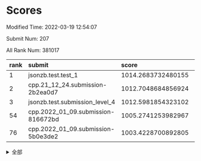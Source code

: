 # Scores

Modified Time: 2022-03-19 12:54:07

Submit Num: 207

All Rank Num: 381017

| rank |               submit               |       score        |       sigma        | pk_num |
| :--- | :--------------------------------- | :----------------- | :----------------- | :----- |
| 1    | jsonzb.test.test_1                 | 1014.2683732480155 | 0.8244793513083839 | 7365   |
| 2    | cpp.21_12_24.submission-2b2ea0d7   | 1012.7048684856924 | 0.8200966278624587 | 7359   |
| 3    | jsonzb.test.submission_level_4     | 1012.5981854323102 | 0.7958221092992431 | 7362   |
| 54   | cpp.2022_01_09.submission-816672bd | 1005.2741253982967 | 0.7165110692106463 | 7364   |
| 76   | cpp.2022_01_09.submission-5b0e3de2 | 1003.4228700892805 | 0.7109133163691337 | 7366   |


<details>
<summary>全部</summary>

| rank |                 submit                 |       score        |       sigma        | pk_num |
| :--- | :------------------------------------- | :----------------- | :----------------- | :----- |
| 1    | jsonzb.test.test_1                     | 1014.2683732480155 | 0.8244793513083839 | 7365   |
| 2    | cpp.21_12_24.submission-2b2ea0d7       | 1012.7048684856924 | 0.8200966278624587 | 7359   |
| 3    | jsonzb.test.submission_level_4         | 1012.5981854323102 | 0.7958221092992431 | 7362   |
| 4    | gobigger.level_3.submission_level_3_40 | 1012.249248339597  | 0.7732965499185017 | 7364   |
| 5    | gobigger.level_3.submission_level_3_37 | 1011.8561623457986 | 0.7801459561471668 | 7361   |
| 6    | gobigger.level_3.submission_level_3_29 | 1011.5765150081459 | 0.7944773142369174 | 7360   |
| 7    | gobigger.level_3.submission_level_3_15 | 1011.3794720520198 | 0.7632121213529486 | 7363   |
| 8    | gobigger.level_3.submission_level_3_46 | 1011.3495550676801 | 0.7780400553106365 | 7363   |
| 9    | gobigger.level_3.submission_level_3_5  | 1011.2451925855978 | 0.7883586193752973 | 7363   |
| 10   | gobigger.level_3.submission_level_3_33 | 1011.1618380438965 | 0.7906992539010135 | 7361   |
| 11   | gobigger.level_3.submission_level_3_41 | 1011.048873073515  | 0.7517543831998168 | 7360   |
| 12   | gobigger.level_3.submission_level_3_18 | 1011.027509702772  | 0.7531973458266195 | 7357   |
| 13   | gobigger.level_3.submission_level_3_17 | 1010.9493762287846 | 0.7823414141060473 | 7365   |
| 14   | gobigger.level_3.submission_level_3_2  | 1010.9482520109392 | 0.7672656170789917 | 7355   |
| 15   | gobigger.level_3.submission_level_3_44 | 1010.8798887048774 | 0.7636437328536061 | 7365   |
| 16   | gobigger.level_3.submission_level_3_25 | 1010.8504597707129 | 0.7641653979634253 | 7361   |
| 17   | gobigger.level_3.submission_level_3_39 | 1010.7667163063436 | 0.7495022758726984 | 7363   |
| 18   | gobigger.level_3.submission_level_3_28 | 1010.6824039305238 | 0.760722740139698  | 7365   |
| 19   | gobigger.level_3.submission_level_3_42 | 1010.6403627960542 | 0.7613698611923541 | 7363   |
| 20   | gobigger.level_3.submission_level_3_14 | 1010.5844901373217 | 0.7914258539373392 | 7359   |
| 21   | gobigger.level_3.submission_level_3_27 | 1010.5212092099728 | 0.7666460421884194 | 7366   |
| 22   | gobigger.level_3.submission_level_3_6  | 1010.443224408451  | 0.760154291800487  | 7361   |
| 23   | gobigger.level_3.submission_level_3_3  | 1010.4404255153423 | 0.7620880423231984 | 7359   |
| 24   | gobigger.level_3.submission_level_3_21 | 1010.4369889945976 | 0.769838304874416  | 7363   |
| 25   | gobigger.level_3.submission_level_3_19 | 1010.4261811389675 | 0.7646678513184506 | 7360   |
| 26   | gobigger.level_3.submission_level_3_31 | 1010.4178285447207 | 0.7575075538895297 | 7363   |
| 27   | gobigger.level_3.submission_level_3_49 | 1010.2816230100717 | 0.7770254521705734 | 7362   |
| 28   | gobigger.level_3.submission_level_3_11 | 1010.2446920729587 | 0.767186275198762  | 7364   |
| 29   | gobigger.level_3.submission_level_3_10 | 1010.2306954932429 | 0.7685432371680372 | 7357   |
| 30   | gobigger.level_3.submission_level_3_36 | 1010.140086179683  | 0.7684839601690269 | 7357   |
| 31   | gobigger.level_3.submission_level_3_43 | 1010.134576164887  | 0.7493733302919389 | 7365   |
| 32   | gobigger.level_3.submission_level_3_16 | 1010.0743649470364 | 0.7765503304400929 | 7360   |
| 33   | gobigger.level_3.submission_level_3_24 | 1010.0231121000144 | 0.7517318712951215 | 7358   |
| 34   | gobigger.level_3.submission_level_3_0  | 1009.9933375532107 | 0.7574709908509041 | 7359   |
| 35   | gobigger.level_3.submission_level_3_22 | 1009.9608638023063 | 0.7610401318689809 | 7358   |
| 36   | gobigger.level_3.submission_level_3_23 | 1009.946339185284  | 0.7556347891599986 | 7362   |
| 37   | gobigger.level_3.submission_level_3_34 | 1009.9049980493995 | 0.7561865089856062 | 7367   |
| 38   | gobigger.level_3.submission_level_3_7  | 1009.8022809929918 | 0.7467973233698644 | 7366   |
| 39   | gobigger.level_3.submission_level_3_26 | 1009.7405300350741 | 0.7736631123627641 | 7363   |
| 40   | gobigger.level_3.submission_level_3_9  | 1009.7097362551937 | 0.7559201003528582 | 7362   |
| 41   | gobigger.level_3.submission_level_3_4  | 1009.6728822899446 | 0.7433294689787322 | 7361   |
| 42   | gobigger.level_3.submission_level_3_48 | 1009.6345376077765 | 0.7662156486851318 | 7360   |
| 43   | gobigger.level_3.submission_level_3_38 | 1009.5669450491081 | 0.7643815716206448 | 7360   |
| 44   | gobigger.level_3.submission_level_3_8  | 1009.462751361039  | 0.7647596127442086 | 7365   |
| 45   | gobigger.level_3.submission_level_3_45 | 1009.4241646671811 | 0.7442605770942877 | 7364   |
| 46   | gobigger.level_3.submission_level_3_20 | 1009.3249448290726 | 0.7418421377864842 | 7364   |
| 47   | gobigger.level_3.submission_level_3_30 | 1009.2069098422429 | 0.7460483317021517 | 7365   |
| 48   | gobigger.level_3.submission_level_3_1  | 1009.1217095103405 | 0.7818959820228621 | 7362   |
| 49   | gobigger.level_3.submission_level_3_12 | 1008.8269760189714 | 0.7511776505844744 | 7365   |
| 50   | gobigger.level_3.submission_level_3_32 | 1008.5268204420397 | 0.7522354069361122 | 7361   |
| 51   | gobigger.level_3.submission_level_3_47 | 1008.4914252502714 | 0.7605005770874214 | 7362   |
| 52   | gobigger.level_3.submission_level_3_35 | 1008.1876100740877 | 0.7370041574010272 | 7362   |
| 53   | gobigger.level_3.submission_level_3_13 | 1007.8894159186931 | 0.7176581574173442 | 7364   |
| 54   | cpp.2022_01_09.submission-816672bd     | 1005.2741253982967 | 0.7165110692106463 | 7364   |
| 55   | gobigger.level_1.submission_level_1_3  | 1005.2017634930368 | 0.7216800688026536 | 7361   |
| 56   | gobigger.level_1.submission_level_1_5  | 1005.1161531677972 | 0.721048849607278  | 7358   |
| 57   | gobigger.level_1.submission_level_1_26 | 1004.9902586828914 | 0.7260177975163102 | 7363   |
| 58   | gobigger.level_1.submission_level_1_34 | 1004.9472286404771 | 0.7392381115864992 | 7363   |
| 59   | gobigger.level_1.submission_level_1_43 | 1004.5776353438512 | 0.709356175506441  | 7366   |
| 60   | gobigger.level_1.submission_level_1_49 | 1004.3918023384527 | 0.7116908987633158 | 7360   |
| 61   | gobigger.level_1.submission_level_1_28 | 1004.3792085095478 | 0.7226610475326163 | 7360   |
| 62   | gobigger.level_1.submission_level_1_25 | 1004.2998087425775 | 0.7187291642988407 | 7364   |
| 63   | gobigger.level_1.submission_level_1_46 | 1004.1047742468554 | 0.7150513300966274 | 7360   |
| 64   | gobigger.level_1.submission_level_1_32 | 1003.9185519638951 | 0.7132417837277432 | 7363   |
| 65   | gobigger.level_1.submission_level_1_19 | 1003.9003232844548 | 0.7302296461836343 | 7364   |
| 66   | gobigger.level_1.submission_level_1_7  | 1003.8816328547258 | 0.7170085506706297 | 7362   |
| 67   | gobigger.level_1.submission_level_1_37 | 1003.8412147811343 | 0.7085153154320397 | 7366   |
| 68   | gobigger.level_1.submission_level_1_40 | 1003.8104996177728 | 0.7278400313074317 | 7361   |
| 69   | gobigger.level_1.submission_level_1_22 | 1003.7610034672821 | 0.7091696882737248 | 7364   |
| 70   | gobigger.level_1.submission_level_1_36 | 1003.7562560556476 | 0.7191933746141653 | 7361   |
| 71   | gobigger.level_1.submission_level_1_8  | 1003.7464122096727 | 0.7132602926772872 | 7362   |
| 72   | gobigger.level_1.submission_level_1_45 | 1003.6451758385458 | 0.7242893017434469 | 7365   |
| 73   | gobigger.level_1.submission_level_1_9  | 1003.6262831363078 | 0.7176976856095935 | 7359   |
| 74   | gobigger.level_1.submission_level_1_35 | 1003.5707706224001 | 0.7174706307988825 | 7363   |
| 75   | gobigger.level_1.submission_level_1_27 | 1003.5580291471866 | 0.7093652124556753 | 7360   |
| 76   | cpp.2022_01_09.submission-5b0e3de2     | 1003.4228700892805 | 0.7109133163691337 | 7366   |
| 77   | gobigger.level_1.submission_level_1_29 | 1003.4138605922124 | 0.718046945300763  | 7365   |
| 78   | gobigger.level_1.submission_level_1_18 | 1003.2446071495796 | 0.72230349907338   | 7366   |
| 79   | gobigger.level_1.submission_level_1_21 | 1003.2157283187073 | 0.7245490856438569 | 7365   |
| 80   | gobigger.level_1.submission_level_1_17 | 1003.204382634494  | 0.7161609927711078 | 7369   |
| 81   | gobigger.level_1.submission_level_1_38 | 1003.1771991500101 | 0.7097710498957676 | 7359   |
| 82   | gobigger.level_1.submission_level_1_16 | 1003.07347691635   | 0.7274542983262612 | 7365   |
| 83   | gobigger.level_1.submission_level_1_20 | 1003.0618461403898 | 0.7086159734270641 | 7364   |
| 84   | gobigger.level_1.submission_level_1_14 | 1003.0572520823347 | 0.7151815006673861 | 7363   |
| 85   | gobigger.level_1.submission_level_1_24 | 1002.9969413924752 | 0.72589946603881   | 7361   |
| 86   | gobigger.level_1.submission_level_1_1  | 1002.9814729713187 | 0.7233577132192927 | 7367   |
| 87   | gobigger.level_1.submission_level_1_6  | 1002.9567538687105 | 0.7239587650934608 | 7365   |
| 88   | gobigger.level_1.submission_level_1_15 | 1002.9434416157601 | 0.7245065691306158 | 7365   |
| 89   | gobigger.level_1.submission_level_1_47 | 1002.8004236830076 | 0.7115503690466285 | 7367   |
| 90   | gobigger.level_1.submission_level_1_33 | 1002.7977801380717 | 0.7087311525121041 | 7364   |
| 91   | gobigger.level_1.submission_level_1_13 | 1002.7566906336149 | 0.7226588035698114 | 7365   |
| 92   | gobigger.level_1.submission_level_1_23 | 1002.7531194123435 | 0.7281065977641029 | 7362   |
| 93   | gobigger.level_1.submission_level_1_48 | 1002.7251275778738 | 0.710056202981371  | 7363   |
| 94   | gobigger.level_1.submission_level_1_11 | 1002.5886371416708 | 0.713604733537326  | 7368   |
| 95   | gobigger.level_1.submission_level_1_31 | 1002.5881417148549 | 0.7204927866369596 | 7365   |
| 96   | gobigger.level_1.submission_level_1_44 | 1002.5741639210408 | 0.7294198822939941 | 7364   |
| 97   | gobigger.level_1.submission_level_1_10 | 1002.5156509789996 | 0.7290477316744064 | 7357   |
| 98   | gobigger.level_1.submission_level_1_0  | 1002.4800232506179 | 0.710956859957779  | 7361   |
| 99   | gobigger.level_1.submission_level_1_39 | 1002.4789159759827 | 0.7310022179175167 | 7360   |
| 100  | gobigger.level_1.submission_level_1_4  | 1002.4286435817731 | 0.7031967025374599 | 7363   |
| 101  | gobigger.level_1.submission_level_1_12 | 1002.3673988962992 | 0.7237919837741452 | 7359   |
| 102  | gobigger.level_1.submission_level_1_2  | 1002.3662076259736 | 0.7257955740858246 | 7362   |
| 103  | gobigger.level_1.submission_level_1_42 | 1002.0792894162756 | 0.7103889327153631 | 7358   |
| 104  | gobigger.level_1.submission_level_1_41 | 1001.8094219529233 | 0.7182048264761458 | 7371   |
| 105  | gobigger.level_1.submission_level_1_30 | 1001.6269126777988 | 0.7101465197535778 | 7367   |
| 106  | gobigger.random.submission_random_3    | 997.085789987572   | 0.7148600377560539 | 7365   |
| 107  | gobigger.random.submission_random_8    | 997.047484326033   | 0.715356549073461  | 7364   |
| 108  | gobigger.random.submission_random_2    | 996.9337263827914  | 0.7106968068558966 | 7366   |
| 109  | gobigger.random.submission_random_31   | 996.8366199997588  | 0.7085921407387689 | 7370   |
| 110  | gobigger.random.submission_random_0    | 996.7989707467785  | 0.7139665026697645 | 7364   |
| 111  | gobigger.random.submission_random_12   | 996.7201562827875  | 0.7114952524070943 | 7358   |
| 112  | gobigger.random.submission_random_28   | 996.6777790721204  | 0.7067920829527381 | 7366   |
| 113  | gobigger.random.submission_random_27   | 996.6619214900024  | 0.7159118761356413 | 7360   |
| 114  | gobigger.random.submission_random_26   | 996.5843291976809  | 0.7128125502529096 | 7364   |
| 115  | gobigger.random.submission_random_1    | 996.5589070361165  | 0.7059242033896552 | 7364   |
| 116  | gobigger.random.submission_random_5    | 996.443700121342   | 0.7191934047608882 | 7363   |
| 117  | gobigger.random.submission_random_23   | 996.3997921403959  | 0.7130206992318693 | 7357   |
| 118  | gobigger.random.submission_random_46   | 996.3809389923717  | 0.7312382586247106 | 7359   |
| 119  | gobigger.random.submission_random_42   | 996.3769782583018  | 0.7134298550071507 | 7364   |
| 120  | gobigger.random.submission_random_49   | 996.2390229159827  | 0.700422874328115  | 7355   |
| 121  | gobigger.random.submission_random_22   | 996.1578712792225  | 0.7054463341315683 | 7360   |
| 122  | gobigger.random.submission_random_36   | 996.1114629409266  | 0.7027803025073869 | 7359   |
| 123  | gobigger.random.submission_random_41   | 996.0826160305111  | 0.702198325737773  | 7364   |
| 124  | gobigger.random.submission_random_13   | 996.0801320175622  | 0.7176200338186972 | 7363   |
| 125  | gobigger.random.submission_random_15   | 996.0531709746691  | 0.7157378610466227 | 7365   |
| 126  | gobigger.random.submission_random_43   | 996.0452684746065  | 0.7089390189939236 | 7366   |
| 127  | gobigger.random.submission_random_47   | 996.0077250640682  | 0.7009736018276908 | 7369   |
| 128  | gobigger.random.submission_random_39   | 996.0032371015778  | 0.7082157484799498 | 7366   |
| 129  | gobigger.random.submission_random_34   | 995.981834338201   | 0.7132846937287664 | 7362   |
| 130  | gobigger.random.submission_random_16   | 995.9704573042663  | 0.7068622860978253 | 7364   |
| 131  | gobigger.random.submission_random_30   | 995.9445143317995  | 0.7020147792771926 | 7363   |
| 132  | gobigger.random.submission_random_44   | 995.8947837149616  | 0.721860868864739  | 7366   |
| 133  | gobigger.random.submission_random_20   | 995.8783148006847  | 0.7163588038767957 | 7367   |
| 134  | gobigger.random.submission_random_9    | 995.8582082606322  | 0.7113289273975808 | 7359   |
| 135  | gobigger.random.submission_random_37   | 995.7787889618539  | 0.7275952967315411 | 7364   |
| 136  | gobigger.random.submission_random_11   | 995.748360102325   | 0.7075474764084663 | 7363   |
| 137  | gobigger.random.submission_random_10   | 995.7202581339477  | 0.7158923511085122 | 7368   |
| 138  | gobigger.random.submission_random_40   | 995.7087587619013  | 0.7183383235146396 | 7363   |
| 139  | gobigger.random.submission_random_35   | 995.69394628588    | 0.712993598526498  | 7363   |
| 140  | gobigger.random.submission_random_45   | 995.6662004060724  | 0.7206715418454244 | 7360   |
| 141  | gobigger.random.submission_random_32   | 995.591437564201   | 0.7123595856909015 | 7357   |
| 142  | gobigger.random.submission_random_24   | 995.5240031613504  | 0.7179242021124675 | 7363   |
| 143  | gobigger.random.submission_random_48   | 995.504195325249   | 0.7139092282420196 | 7363   |
| 144  | gobigger.random.submission_random_33   | 995.3691766977433  | 0.7042158237779582 | 7364   |
| 145  | gobigger.random.submission_random_14   | 995.3202733175257  | 0.7034535734663728 | 7361   |
| 146  | gobigger.random.submission_random_18   | 995.2557042070316  | 0.7070382482710791 | 7361   |
| 147  | gobigger.random.submission_random_4    | 995.2157594508486  | 0.7252297157516717 | 7362   |
| 148  | gobigger.random.submission_random_6    | 995.2097307552397  | 0.7196574889102558 | 7364   |
| 149  | gobigger.random.submission_random_17   | 995.0829646501436  | 0.7232740594791801 | 7357   |
| 150  | gobigger.random.submission_random_21   | 995.0219470583752  | 0.7119501261078341 | 7363   |
| 151  | gobigger.random.submission_random_25   | 994.930131785714   | 0.7105807209435065 | 7363   |
| 152  | gobigger.random.submission_random_7    | 994.8575146567739  | 0.7103857137898206 | 7354   |
| 153  | gobigger.random.submission_random_19   | 994.8470429460042  | 0.7272887782169909 | 7362   |
| 154  | gobigger.random.submission_random_38   | 994.7013677017413  | 0.734583929326213  | 7365   |
| 155  | gobigger.random.submission_random_29   | 994.0134253694919  | 0.7157919231616655 | 7364   |
| 156  | gobigger.level_2.submission_level_2_28 | 993.6904261615664  | 0.7328599876754198 | 7366   |
| 157  | gobigger.level_2.submission_level_2_10 | 993.5449500763723  | 0.7214717522093957 | 7361   |
| 158  | gobigger.level_2.submission_level_2_5  | 993.3359164839824  | 0.7255797982498676 | 7360   |
| 159  | gobigger.level_2.submission_level_2_46 | 993.1484864914497  | 0.7504686398108256 | 7363   |
| 160  | gobigger.level_2.submission_level_2_39 | 993.0647504178793  | 0.7277294740785606 | 7358   |
| 161  | gobigger.level_2.submission_level_2_15 | 993.0200798625652  | 0.7533646093201877 | 7365   |
| 162  | gobigger.level_2.submission_level_2_29 | 992.9930090888048  | 0.7396844151738576 | 7365   |
| 163  | gobigger.level_2.submission_level_2_44 | 992.8949468168647  | 0.7476980959400547 | 7361   |
| 164  | gobigger.level_2.submission_level_2_49 | 992.8748471704492  | 0.7638416528457728 | 7365   |
| 165  | gobigger.level_2.submission_level_2_6  | 992.8236580204049  | 0.7358362638634455 | 7359   |
| 166  | gobigger.level_2.submission_level_2_11 | 992.7277848748392  | 0.7274924329704416 | 7360   |
| 167  | gobigger.level_2.submission_level_2_19 | 992.7018529974779  | 0.7480971630944107 | 7365   |
| 168  | gobigger.level_2.submission_level_2_37 | 992.6766674121304  | 0.7474374165786803 | 7358   |
| 169  | gobigger.level_2.submission_level_2_7  | 992.5446450946187  | 0.747024516207122  | 7360   |
| 170  | gobigger.level_2.submission_level_2_32 | 992.5193612250647  | 0.7367818327656221 | 7356   |
| 171  | gobigger.level_2.submission_level_2_22 | 992.44599399643    | 0.7312950464732761 | 7366   |
| 172  | gobigger.level_2.submission_level_2_45 | 992.4266292598209  | 0.7376379515831132 | 7366   |
| 173  | gobigger.level_2.submission_level_2_41 | 992.4089388489882  | 0.7528685827865685 | 7357   |
| 174  | gobigger.level_2.submission_level_2_43 | 992.382179386464   | 0.7593382204014463 | 7369   |
| 175  | gobigger.level_2.submission_level_2_42 | 992.2386361083423  | 0.7301233800588877 | 7366   |
| 176  | gobigger.level_2.submission_level_2_26 | 992.2027751141903  | 0.720579277186711  | 7360   |
| 177  | gobigger.level_2.submission_level_2_4  | 992.1710060276514  | 0.7329812696891653 | 7362   |
| 178  | gobigger.level_2.submission_level_2_25 | 992.1220214253975  | 0.755233896423715  | 7361   |
| 179  | gobigger.level_2.submission_level_2_13 | 992.0309869741465  | 0.7606310380872294 | 7361   |
| 180  | gobigger.level_2.submission_level_2_3  | 992.016108145836   | 0.7248801492030574 | 7356   |
| 181  | gobigger.level_2.submission_level_2_14 | 992.005287384531   | 0.7482340839775753 | 7366   |
| 182  | gobigger.level_2.submission_level_2_40 | 991.9459012431603  | 0.7451754361534488 | 7363   |
| 183  | gobigger.level_2.submission_level_2_34 | 991.9188259208579  | 0.7308694046388701 | 7361   |
| 184  | gobigger.level_2.submission_level_2_0  | 991.9124093654806  | 0.7452513247572595 | 7361   |
| 185  | gobigger.level_2.submission_level_2_2  | 991.7899640724123  | 0.7355176406987279 | 7369   |
| 186  | gobigger.level_2.submission_level_2_38 | 991.762555370099   | 0.755547452410767  | 7365   |
| 187  | gobigger.level_2.submission_level_2_24 | 991.7406213690401  | 0.7490819975829527 | 7367   |
| 188  | gobigger.level_2.submission_level_2_48 | 991.7250412184236  | 0.7725529887681998 | 7366   |
| 189  | gobigger.level_2.submission_level_2_9  | 991.524779084      | 0.7525828065106406 | 7360   |
| 190  | gobigger.level_2.submission_level_2_35 | 991.4526774272606  | 0.7570363680753406 | 7361   |
| 191  | gobigger.level_2.submission_level_2_8  | 991.4470175925408  | 0.754957361842859  | 7365   |
| 192  | gobigger.level_2.submission_level_2_47 | 991.4469257016508  | 0.7461774520946822 | 7364   |
| 193  | gobigger.level_2.submission_level_2_18 | 991.3969169408218  | 0.7614784500968865 | 7362   |
| 194  | gobigger.level_2.submission_level_2_1  | 991.3164938801115  | 0.7510297737127097 | 7364   |
| 195  | gobigger.level_2.submission_level_2_36 | 991.2709550543697  | 0.755883402094792  | 7368   |
| 196  | gobigger.level_2.submission_level_2_27 | 991.235371969131   | 0.7472120821732413 | 7362   |
| 197  | gobigger.level_2.submission_level_2_17 | 991.0603548699247  | 0.7627395579385904 | 7365   |
| 198  | gobigger.level_2.submission_level_2_20 | 990.9598453340406  | 0.7506001763525773 | 7363   |
| 199  | gobigger.level_2.submission_level_2_31 | 990.8826716932473  | 0.7569898309530699 | 7358   |
| 200  | gobigger.level_2.submission_level_2_12 | 990.8725638070631  | 0.7558651005482776 | 7357   |
| 201  | gobigger.level_2.submission_level_2_33 | 990.7867736735142  | 0.7673505630411094 | 7366   |
| 202  | gobigger.level_2.submission_level_2_21 | 990.7585043879284  | 0.7638282119485141 | 7364   |
| 203  | gobigger.level_2.submission_level_2_16 | 990.7289256133387  | 0.7773560035596623 | 7365   |
| 204  | gobigger.level_2.submission_level_2_23 | 990.5130201774513  | 0.7660207242241315 | 7364   |
| 205  | gobigger.level_2.submission_level_2_30 | 990.3251305359836  | 0.7587114128305844 | 7366   |
| 206  | gobigger.none.submission_none_0        | 977.6881193556419  | 1.2931652835124472 | 7362   |
| 207  | gobigger.none.submission_none_1        | 975.2441758958098  | 1.554733902258257  | 7369   |

</details>